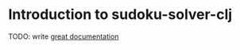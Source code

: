 # Introduction to sudoku-solver-clj

TODO: write [great documentation](http://jacobian.org/writing/great-documentation/what-to-write/)
